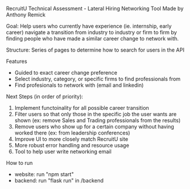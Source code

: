 RecruitU Technical Assessment - Lateral Hiring Networking Tool Made by Anthony Remick

Goal: Help users who currently have experience (ie. internship, early career) navigate a transition from industry to industry or firm to firm by finding people who have made a similar career change to network with. 

Structure: Series of pages to determine how to search for users in the API

Features
- Guided to exact career change preference
- Select industry, category, or specific firms to find professionals from
- Find profesionals to network with (email and linkedin)

Next Steps (in order of priority):
1. Implement functoinality for all possible career transition
2. Filter users so that only those in the specific job the user wants are shown (ex: remove Sales and Trading professionals from the results)
3. Remove users who show up for a certain company without having worked there (ex: from leadership conferences)
4. Improve UI to more closely match RecruitU site
5. More robust error handling and resource usage
6. Tool to help user write networking email

How to run
- website: run "npm start"
- backend: run "flask run" in /backend

